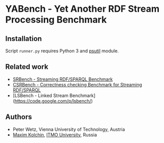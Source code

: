 # YABench - Yet Another RDF Stream Processing Benchmark

## Installation

Script `runner.py` requires Python 3 and [psutil](https://github.com/giampaolo/psutil) module.

## Related work
* [SRBench - Streaming RDF/SPARQL Benchmark](http://www.w3.org/wiki/SRBench)
* [CSRBench - Correctness checking Benchmark for Streaming RDF/SPARQL](http://www.w3.org/wiki/CSRBench)
* [LSBench - Linked Stream Benchmark] (https://code.google.com/p/lsbench/)

## Authors
* Peter Wetz, Vienna University of Technology, Austria
* [Maxim Kolchin](http://kolchinmax.ru), [ITMO University](http://en.ifmo.ru/), Russia
